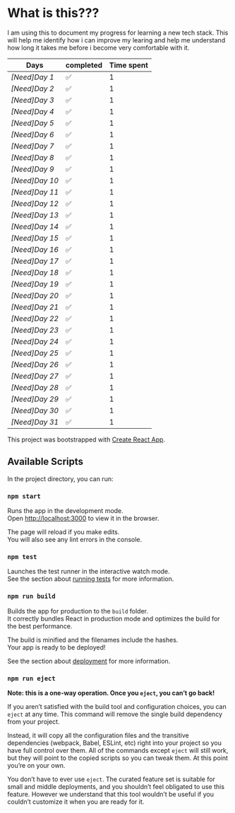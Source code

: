 # What is this???

I am using this to document my progress for learning a new tech stack. This will help me identify how i can improve my learing and help me understand how long it takes me before i become very comfortable with it.

| Days           | completed          | Time spent |
| -------------- | ------------------ | ---------- |
| _[Need]Day 1_  | :white_check_mark: | 1          |
| _[Need]Day 2_  | :white_check_mark: | 1          |
| _[Need]Day 3_  | :white_check_mark: | 1          |
| _[Need]Day 4_  | :white_check_mark: | 1          |
| _[Need]Day 5_  | :white_check_mark: | 1          |
| _[Need]Day 6_  | :white_check_mark: | 1          |
| _[Need]Day 7_  | :white_check_mark: | 1          |
| _[Need]Day 8_  | :white_check_mark: | 1          |
| _[Need]Day 9_  | :white_check_mark: | 1          |
| _[Need]Day 10_ | :white_check_mark: | 1          |
| _[Need]Day 11_ | :white_check_mark: | 1          |
| _[Need]Day 12_ | :white_check_mark: | 1          |
| _[Need]Day 13_ | :white_check_mark: | 1          |
| _[Need]Day 14_ | :white_check_mark: | 1          |
| _[Need]Day 15_ | :white_check_mark: | 1          |
| _[Need]Day 16_ | :white_check_mark: | 1          |
| _[Need]Day 17_ | :white_check_mark: | 1          |
| _[Need]Day 18_ | :white_check_mark: | 1          |
| _[Need]Day 19_ | :white_check_mark: | 1          |
| _[Need]Day 20_ | :white_check_mark: | 1          |
| _[Need]Day 21_ | :white_check_mark: | 1          |
| _[Need]Day 22_ | :white_check_mark: | 1          |
| _[Need]Day 23_ | :white_check_mark: | 1          |
| _[Need]Day 24_ | :white_check_mark: | 1          |
| _[Need]Day 25_ | :white_check_mark: | 1          |
| _[Need]Day 26_ | :white_check_mark: | 1          |
| _[Need]Day 27_ | :white_check_mark: | 1          |
| _[Need]Day 28_ | :white_check_mark: | 1          |
| _[Need]Day 29_ | :white_check_mark: | 1          |
| _[Need]Day 30_ | :white_check_mark: | 1          |
| _[Need]Day 31_ | :white_check_mark: | 1          |

This project was bootstrapped with [Create React App](https://github.com/facebook/create-react-app).

## Available Scripts

In the project directory, you can run:

### `npm start`

Runs the app in the development mode.<br />
Open [http://localhost:3000](http://localhost:3000) to view it in the browser.

The page will reload if you make edits.<br />
You will also see any lint errors in the console.

### `npm test`

Launches the test runner in the interactive watch mode.<br />
See the section about [running tests](https://facebook.github.io/create-react-app/docs/running-tests) for more information.

### `npm run build`

Builds the app for production to the `build` folder.<br />
It correctly bundles React in production mode and optimizes the build for the best performance.

The build is minified and the filenames include the hashes.<br />
Your app is ready to be deployed!

See the section about [deployment](https://facebook.github.io/create-react-app/docs/deployment) for more information.

### `npm run eject`

**Note: this is a one-way operation. Once you `eject`, you can’t go back!**

If you aren’t satisfied with the build tool and configuration choices, you can `eject` at any time. This command will remove the single build dependency from your project.

Instead, it will copy all the configuration files and the transitive dependencies (webpack, Babel, ESLint, etc) right into your project so you have full control over them. All of the commands except `eject` will still work, but they will point to the copied scripts so you can tweak them. At this point you’re on your own.

You don’t have to ever use `eject`. The curated feature set is suitable for small and middle deployments, and you shouldn’t feel obligated to use this feature. However we understand that this tool wouldn’t be useful if you couldn’t customize it when you are ready for it.
